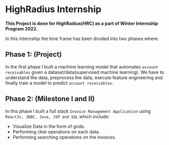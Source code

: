 # HighRadius Internship

**This Project is done for HighRadius(HRC) as a part of Winter Internship Program 2022.**

In this internship the time frame has been divided into two phases where:
## Phase 1: (Project)
In the first phase I built a machine learning model that automates `account receivables` given a dataset/data(supervised machine learning). We have to understand the data, preprocess the data, execute feature engineering and finally train a model to predict `account receivables`.

## Phase 2: (Milestone I and II)
In this phase I built a full stack `Invoice Management Application` using `ReactJs, JDBC, Java, JSP and SQL` which include:
- Visualize Data in the form of grids.
- Performing `CRUD` operations on each data.
- Performing searching operations on the invoices.

